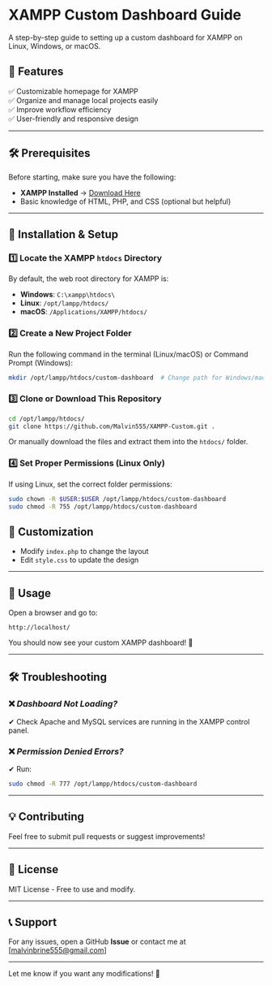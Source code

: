 # **XAMPP Custom Dashboard Guide**  

A step-by-step guide to setting up a custom dashboard for XAMPP on Linux, Windows, or macOS.  

## **📌 Features**  
✅ Customizable homepage for XAMPP  
✅ Organize and manage local projects easily  
✅ Improve workflow efficiency  
✅ User-friendly and responsive design  

---

## **🛠️ Prerequisites**  
Before starting, make sure you have the following:  
- **XAMPP Installed** → [Download Here](https://www.apachefriends.org/)  
- Basic knowledge of HTML, PHP, and CSS (optional but helpful)  

---

## **📂 Installation & Setup**  

### **1️⃣ Locate the XAMPP `htdocs` Directory**  
By default, the web root directory for XAMPP is:  
- **Windows**: `C:\xampp\htdocs\`  
- **Linux**: `/opt/lampp/htdocs/`  
- **macOS**: `/Applications/XAMPP/htdocs/`  

### **2️⃣ Create a New Project Folder**  
Run the following command in the terminal (Linux/macOS) or Command Prompt (Windows):  
```bash
mkdir /opt/lampp/htdocs/custom-dashboard  # Change path for Windows/macOS
```

### **3️⃣ Clone or Download This Repository**  
```bash
cd /opt/lampp/htdocs/
git clone https://github.com/Malvin555/XAMPP-Custom.git .
```
Or manually download the files and extract them into the `htdocs/` folder.  

### **4️⃣ Set Proper Permissions (Linux Only)**  
If using Linux, set the correct folder permissions:  
```bash
sudo chown -R $USER:$USER /opt/lampp/htdocs/custom-dashboard
sudo chmod -R 755 /opt/lampp/htdocs/custom-dashboard
```

## **🎨 Customization**  
- Modify `index.php` to change the layout  
- Edit `style.css` to update the design 

---

## **🚀 Usage**  
Open a browser and go to:  
```
http://localhost/
```
You should now see your custom XAMPP dashboard! 🎉  

---

## **🛠️ Troubleshooting**  
### ❌ *Dashboard Not Loading?*  
✔ Check Apache and MySQL services are running in the XAMPP control panel.  

### ❌ *Permission Denied Errors?*  
✔ Run:  
```bash
sudo chmod -R 777 /opt/lampp/htdocs/custom-dashboard
```

---

## **💡 Contributing**  
Feel free to submit pull requests or suggest improvements!  

---

## **📜 License**  
MIT License - Free to use and modify.  

---

## **📞 Support**  
For any issues, open a GitHub **Issue** or contact me at [malvinbrine555@gmail.com]  

---

Let me know if you want any modifications! 🚀

